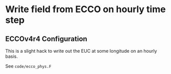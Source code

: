 # Write field from ECCO on hourly time step
## ECCOv4r4 Configuration

This is a slight hack to write out the EUC at some longitude on an hourly basis.

See `code/ecco_phys.F`
